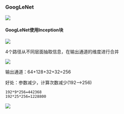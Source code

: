 ### GoogLeNet

![](D:\学习笔记\深度学习\L\Snipaste_2023-11-30_17-29-08.png)

#### GoogLeNet使用Inception块

![](D:\学习笔记\深度学习\L\Snipaste_2023-11-30_17-32-53.png)

4个路径从不同层面抽取信息，在输出通道的维度进行合并

![](D:\学习笔记\深度学习\L\Snipaste_2023-11-30_17-34-26.png)

输出通道：64+128+32+32=256

好处：参数减少，计算次数减少(192—>256)

```markdown
192*9*256=442368
192*25*256=1228800
```

![](D:\学习笔记\深度学习\L\Snipaste_2023-11-30_17-40-28.png)